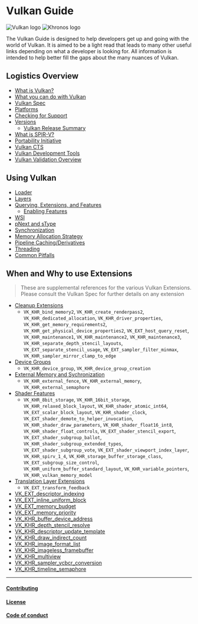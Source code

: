 # Vulkan Guide

![Vulkan logo](./images/vulkan_logo.png)
![Khronos logo](./images/khronos_logo.png)

The Vulkan Guide is designed to help developers get up and going with the world of Vulkan. It is aimed to be a light read that leads to many other useful links depending on what a developer is looking for. All information is intended to help better fill the gaps about the many nuances of Vulkan.

## Logistics Overview
- [What is Vulkan?](./chapters/what_is_vulkan.md)
- [What you can do with Vulkan](./chapters/what_vulkan_can_do.md)
- [Vulkan Spec](./chapters/vulkan_spec.md)
- [Platforms](./chapters/platforms.md)
- [Checking for Support](./chapters/checking_for_support.md)
- [Versions](./chapters/versions.md)
    - [Vulkan Release Summary](./chapters/vulkan_release_summary.md)
- [What is SPIR-V?](./chapters/what_is_spirv.md)
- [Portability Initiative](./chapters/portability_initiative.md)
- [Vulkan CTS](./chapters/vulkan_cts.md)
- [Vulkan Development Tools](./chapters/development_tools.md)
- [Vulkan Validation Overview](./chapters/validation_overview.md)

## Using Vulkan
- [Loader](./chapters/loader.md)
- [Layers](./chapters/layers.md)
- [Querying, Extensions, and Features](./chapters/querying_extensions_features.md)
    - [Enabling Features](./chapters/enabling_features.md)
- [WSI](./chapters/wsi.md)
- [pNext and sType](./chapters/pnext_and_stype.md)
- [Synchronization](./chapters/synchronization.md)
- [Memory Allocation Strategy](./chapters/memory_allocation.md)
- [Pipeline Caching/Derivatives](./chapters/pipeline_cache.md)
- [Threading](./chapters/threading.md)
- [Common Pitfalls](./chapters/common_pitfalls.md)

## When and Why to use Extensions
> These are supplemental references for the various Vulkan Extensions. Please consult the Vulkan Spec for further details on any extension
- [Cleanup Extensions](./chapters/extensions/cleanup.md)
    - `VK_KHR_bind_memory2`, `VK_KHR_create_renderpass2`, `VK_KHR_dedicated_allocation`, `VK_KHR_driver_properties`, `VK_KHR_get_memory_requirements2`, `VK_KHR_get_physical_device_properties2`, `VK_EXT_host_query_reset`, `VK_KHR_maintenance1`, `VK_KHR_maintenance2`, `VK_KHR_maintenance3`, `VK_KHR_separate_depth_stencil_layouts`, `VK_EXT_separate_stencil_usage`, `VK_EXT_sampler_filter_minmax`, `VK_KHR_sampler_mirror_clamp_to_edge`
- [Device Groups](./chapters/extensions/device_groups.md)
    - `VK_KHR_device_group`, `VK_KHR_device_group_creation`
- [External Memory and Sychronization](./chapters/extensions/external.md)
    - `VK_KHR_external_fence`, `VK_KHR_external_memory`, `VK_KHR_external_semaphore`
- [Shader Features](./chapters/extensions/shader_features.md)
    - `VK_KHR_8bit_storage`, `VK_KHR_16bit_storage`, `VK_KHR_relaxed_block_layout`, `VK_KHR_shader_atomic_int64`, `VK_EXT_scalar_block_layout`, `VK_KHR_shader_clock`, `VK_EXT_shader_demote_to_helper_invocation`, `VK_KHR_shader_draw_parameters`, `VK_KHR_shader_float16_int8`, `VK_KHR_shader_float_controls`, `VK_EXT_shader_stencil_export`, `VK_EXT_shader_subgroup_ballot`, `VK_KHR_shader_subgroup_extended_types`, `VK_EXT_shader_subgroup_vote`, `VK_EXT_shader_viewport_index_layer`, `VK_KHR_spirv_1_4`, `VK_KHR_storage_buffer_storage_class`, `VK_EXT_subgroup_size_control`, `VK_KHR_uniform_buffer_standard_layout`, `VK_KHR_variable_pointers`, `VK_KHR_vulkan_memory_model`
- [Translation Layer Extensions](./chapters/extensions/translation_layer_extensions.md)
    - `VK_EXT_transform_feedback`
- [VK_EXT_descriptor_indexing](./chapters/extensions/VK_EXT_descriptor_indexing.md)
- [VK_EXT_inline_uniform_block](./chapters/extensions/VK_EXT_inline_uniform_block.md)
- [VK_EXT_memory_budget](./chapters/extensions/VK_EXT_memory_budget.md)
- [VK_EXT_memory_priority](./chapters/extensions/VK_EXT_memory_priority.md)
- [VK_KHR_buffer_device_address](./chapters/extensions/VK_KHR_buffer_device_address.md)
- [VK_KHR_depth_stencil_resolve](./chapters/extensions/VK_KHR_depth_stencil_resolve.md)
- [VK_KHR_descriptor_update_template](./chapters/extensions/VK_KHR_descriptor_update_template.md)
- [VK_KHR_draw_indirect_count](./chapters/extensions/VK_KHR_draw_indirect_count.md)
- [VK_KHR_image_format_list](./chapters/extensions/VK_KHR_image_format_list.md)
- [VK_KHR_imageless_framebuffer](./chapters/extensions/VK_KHR_imageless_framebuffer.md)
- [VK_KHR_multiview](./chapters/extensions/VK_KHR_multiview.md)
- [VK_KHR_sampler_ycbcr_conversion](./chapters/extensions/VK_KHR_sampler_ycbcr_conversion.md)
- [VK_KHR_timeline_semaphore](https://www.khronos.org/blog/vulkan-timeline-semaphores)
----

#### [Contributing](./CONTRIBUTING.md)
#### [License](./LICENSE)
#### [Code of conduct](./CODE_OF_CONDUCT.md)